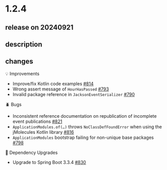 # 1.2.4

## release on 20240921
## description
## changes
💡 Improvements

* Improve/fix Kotlin code examples <a href="https://github.com/spring-projects/spring-modulith/issues/814" data-hovercard-type="issue" data-hovercard-url="/spring-projects/spring-modulith/issues/814/hovercard">#814</a>
* Wrong assert message of <code>HourHasPassed</code> <a href="https://github.com/spring-projects/spring-modulith/issues/793" data-hovercard-type="issue" data-hovercard-url="/spring-projects/spring-modulith/issues/793/hovercard">#793</a>
* Invalid package reference in <code>JacksonEventSerializer</code> <a href="https://github.com/spring-projects/spring-modulith/issues/790" data-hovercard-type="issue" data-hovercard-url="/spring-projects/spring-modulith/issues/790/hovercard">#790</a>

🪲 Bugs

* Inconsistent reference documentation on republication of incomplete event publications <a href="https://github.com/spring-projects/spring-modulith/issues/821" data-hovercard-type="issue" data-hovercard-url="/spring-projects/spring-modulith/issues/821/hovercard">#821</a>
* <code>ApplicationModules.of(…)</code> throws <code>NoClassDefFoundError</code> when using the jMolecules Kotlin library <a href="https://github.com/spring-projects/spring-modulith/issues/816" data-hovercard-type="issue" data-hovercard-url="/spring-projects/spring-modulith/issues/816/hovercard">#816</a>
* <code>ApplicationModules</code> bootstrap failing for non-unique base packages <a href="https://github.com/spring-projects/spring-modulith/issues/798" data-hovercard-type="issue" data-hovercard-url="/spring-projects/spring-modulith/issues/798/hovercard">#798</a>

🔨 Dependency Upgrades

* Upgrade to Spring Boot 3.3.4 <a href="https://github.com/spring-projects/spring-modulith/issues/830" data-hovercard-type="issue" data-hovercard-url="/spring-projects/spring-modulith/issues/830/hovercard">#830</a>

